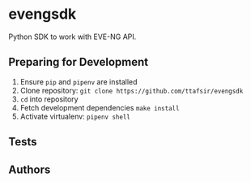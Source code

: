 # evengsdk

Python SDK to work with EVE-NG API.

## Preparing for Development

1. Ensure ``pip`` and ``pipenv`` are installed
2. Clone repository: ``git clone https://github.com/ttafsir/evengsdk``
3. ``cd`` into repository
4. Fetch development dependencies ``make install``
5. Activate virtualenv: ``pipenv shell``

## Tests


## Authors